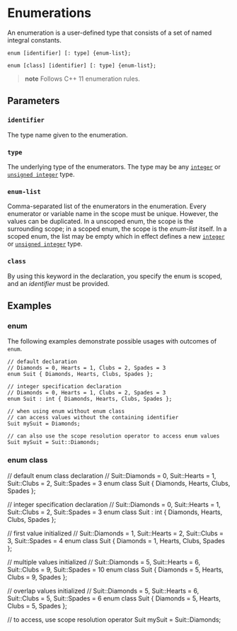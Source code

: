 # Enumerations

An enumeration is a user-defined type that consists of a set of named integral constants.

```syntax
enum [identifier] [: type] {enum-list};

enum [class] [identifier] [: type] {enum-list};
```

>**note** Follows C++ 11 enumeration rules.

## Parameters

### `identifier`

The type name given to the enumeration.

### `type`

The underlying type of the enumerators. The type may be any [`integer`](hlsl-variables-dataTypes.md#int) or [`unsigned integer`](hlsl-variables-dataTypes.md#uint) type.

### `enum-list`

Comma-separated list of the enumerators in the enumeration. Every enumerator or variable name in the scope must be unique. However, the values can be duplicated.  In a unscoped enum, the scope is the surrounding scope; in a scoped enum, the scope is the <i>enum-list</i> itself. In a scoped enum, the list may be empty which in effect defines a new [`integer`](hlsl-variables-dataTypes.md#int) or [`unsigned integer`](hlsl-variables-dataTypes.md#uint) type.

### `class`

By using this keyword in the declaration, you specify the enum is scoped, and an <i>identifier</i> must be provided.

## Examples

### enum

The following examples demonstrate possible usages with outcomes of `enum`.

```hlsl
// default declaration
// Diamonds = 0, Hearts = 1, Clubs = 2, Spades = 3
enum Suit { Diamonds, Hearts, Clubs, Spades };

// integer specification declaration
// Diamonds = 0, Hearts = 1, Clubs = 2, Spades = 3
enum Suit : int { Diamonds, Hearts, Clubs, Spades };

// when using enum without enum class
// can access values without the containing identifier
Suit mySuit = Diamonds;

// can also use the scope resolution operator to access enum values
Suit mySuit = Suit::Diamonds;
```

### enum class
// default enum class declaration
// Suit::Diamonds = 0, Suit::Hearts = 1, Suit::Clubs = 2, Suit::Spades = 3
enum class Suit { Diamonds, Hearts, Clubs, Spades };

// integer specification declaration
// Suit::Diamonds = 0, Suit::Hearts = 1, Suit::Clubs = 2, Suit::Spades = 3
enum class Suit : int { Diamonds, Hearts, Clubs, Spades };

// first value initialized
// Suit::Diamonds = 1, Suit::Hearts = 2, Suit::Clubs = 3, Suit::Spades = 4
enum class Suit { Diamonds = 1, Hearts, Clubs, Spades };

// multiple values initialized
// Suit::Diamonds = 5, Suit::Hearts = 6, Suit::Clubs = 9, Suit::Spades = 10
enum class Suit { Diamonds = 5, Hearts, Clubs = 9, Spades };

// overlap values initialized
// Suit::Diamonds = 5, Suit::Hearts = 6, Suit::Clubs = 5, Suit::Spades = 6
enum class Suit { Diamonds = 5, Hearts, Clubs = 5, Spades };

// to access, use scope resolution operator
Suit mySuit = Suit::Diamonds;
```